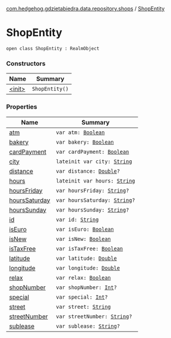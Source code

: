 [com.hedgehog.gdzietabiedra.data.repository.shops](../index.md) / [ShopEntity](./index.md)

# ShopEntity

`open class ShopEntity : RealmObject`

### Constructors

| Name | Summary |
|---|---|
| [&lt;init&gt;](-init-.md) | `ShopEntity()` |

### Properties

| Name | Summary |
|---|---|
| [atm](atm.md) | `var atm: `[`Boolean`](https://kotlinlang.org/api/latest/jvm/stdlib/kotlin/-boolean/index.html) |
| [bakery](bakery.md) | `var bakery: `[`Boolean`](https://kotlinlang.org/api/latest/jvm/stdlib/kotlin/-boolean/index.html) |
| [cardPayment](card-payment.md) | `var cardPayment: `[`Boolean`](https://kotlinlang.org/api/latest/jvm/stdlib/kotlin/-boolean/index.html) |
| [city](city.md) | `lateinit var city: `[`String`](https://kotlinlang.org/api/latest/jvm/stdlib/kotlin/-string/index.html) |
| [distance](distance.md) | `var distance: `[`Double`](https://kotlinlang.org/api/latest/jvm/stdlib/kotlin/-double/index.html)`?` |
| [hours](hours.md) | `lateinit var hours: `[`String`](https://kotlinlang.org/api/latest/jvm/stdlib/kotlin/-string/index.html) |
| [hoursFriday](hours-friday.md) | `var hoursFriday: `[`String`](https://kotlinlang.org/api/latest/jvm/stdlib/kotlin/-string/index.html)`?` |
| [hoursSaturday](hours-saturday.md) | `var hoursSaturday: `[`String`](https://kotlinlang.org/api/latest/jvm/stdlib/kotlin/-string/index.html)`?` |
| [hoursSunday](hours-sunday.md) | `var hoursSunday: `[`String`](https://kotlinlang.org/api/latest/jvm/stdlib/kotlin/-string/index.html)`?` |
| [id](id.md) | `var id: `[`String`](https://kotlinlang.org/api/latest/jvm/stdlib/kotlin/-string/index.html) |
| [isEuro](is-euro.md) | `var isEuro: `[`Boolean`](https://kotlinlang.org/api/latest/jvm/stdlib/kotlin/-boolean/index.html) |
| [isNew](is-new.md) | `var isNew: `[`Boolean`](https://kotlinlang.org/api/latest/jvm/stdlib/kotlin/-boolean/index.html) |
| [isTaxFree](is-tax-free.md) | `var isTaxFree: `[`Boolean`](https://kotlinlang.org/api/latest/jvm/stdlib/kotlin/-boolean/index.html) |
| [latitude](latitude.md) | `var latitude: `[`Double`](https://kotlinlang.org/api/latest/jvm/stdlib/kotlin/-double/index.html) |
| [longitude](longitude.md) | `var longitude: `[`Double`](https://kotlinlang.org/api/latest/jvm/stdlib/kotlin/-double/index.html) |
| [relax](relax.md) | `var relax: `[`Boolean`](https://kotlinlang.org/api/latest/jvm/stdlib/kotlin/-boolean/index.html) |
| [shopNumber](shop-number.md) | `var shopNumber: `[`Int`](https://kotlinlang.org/api/latest/jvm/stdlib/kotlin/-int/index.html)`?` |
| [special](special.md) | `var special: `[`Int`](https://kotlinlang.org/api/latest/jvm/stdlib/kotlin/-int/index.html)`?` |
| [street](street.md) | `var street: `[`String`](https://kotlinlang.org/api/latest/jvm/stdlib/kotlin/-string/index.html) |
| [streetNumber](street-number.md) | `var streetNumber: `[`String`](https://kotlinlang.org/api/latest/jvm/stdlib/kotlin/-string/index.html)`?` |
| [sublease](sublease.md) | `var sublease: `[`String`](https://kotlinlang.org/api/latest/jvm/stdlib/kotlin/-string/index.html)`?` |
